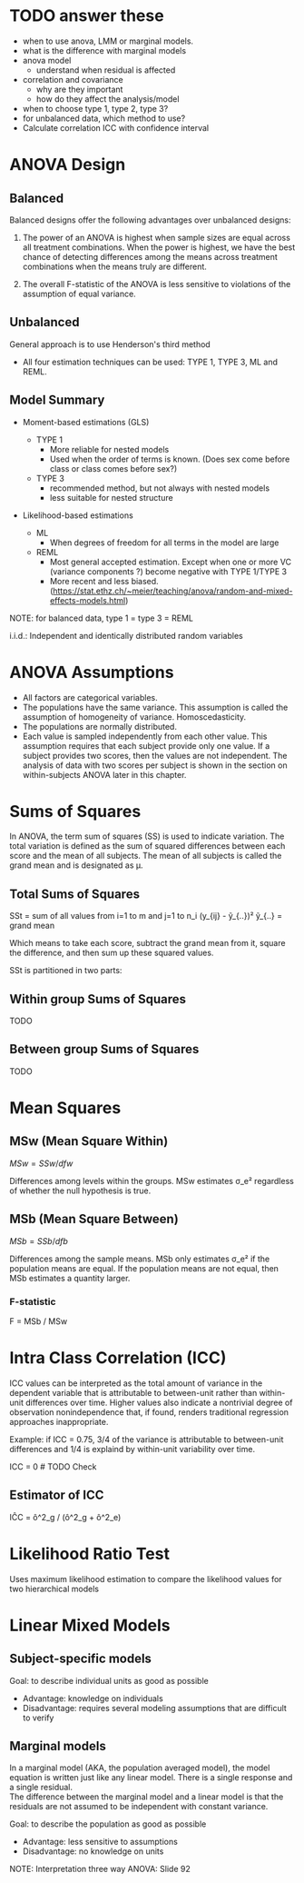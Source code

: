# TODO answer these

- when to use anova, LMM or marginal models.
- what is the difference with marginal models
- anova model
    - understand when residual is affected
- correlation and covariance
    - why are they important
    - how do they affect the analysis/model
- when to choose type 1, type 2, type 3?
- for unbalanced data, which method to use?
- Calculate correlation ICC with confidence interval


# ANOVA Design

## Balanced

Balanced designs offer the following advantages over unbalanced designs:

1. The power of an ANOVA is highest when sample sizes are equal across all treatment combinations. When the power is highest, we have the best chance of detecting differences among the means across treatment combinations when the means truly are different.

2. The overall F-statistic of the ANOVA is less sensitive to violations of the assumption of equal variance.

## Unbalanced

General approach is to use Henderson's third method

- All four estimation techniques can be used: TYPE 1, TYPE 3, ML and REML.

## Model Summary

- Moment-based estimations (GLS)
    - TYPE 1
        - More reliable for nested models
        - Used when the order of terms is known. (Does sex come before class or class comes before sex?)
    - TYPE 3
        - recommended method, but not always with nested models
        - less suitable for nested structure

- Likelihood-based estimations 
    - ML
        - When degrees of freedom for all terms in the model are large
    - REML
        - Most general accepted estimation. Except when one or more VC (variance components ?) become negative with TYPE 1/TYPE 3
        - More recent and less biased. (https://stat.ethz.ch/~meier/teaching/anova/random-and-mixed-effects-models.html)
    
NOTE: for balanced data, type 1 = type 3 = REML

i.i.d.: Independent and identically distributed random variables

# ANOVA Assumptions

- All factors are categorical variables.
- The populations have the same variance. This assumption is called the assumption of homogeneity of variance. Homoscedasticity.
- The populations are normally distributed.
- Each value is sampled independently from each other value. This assumption requires that each subject provide only one value. If a subject provides two scores, then the values are not independent. The analysis of data with two scores per subject is shown in the section on within-subjects ANOVA later in this chapter.

# Sums of Squares

In ANOVA, the term sum of squares (SS) is used to indicate variation. 
The total variation is defined as the sum of squared differences between each score and the mean of all subjects. 
The mean of all subjects is called the grand mean and is designated as µ.

## Total Sums of Squares

SSt = sum of all values from i=1 to m and j=1 to n_i (y_{ij} - ỹ_{..})²
ỹ_{..} = grand mean

Which means to take each score, subtract the grand mean from it, square the difference, and then sum up these squared values.

SSt is partitioned in two parts:

## Within group Sums of Squares

TODO

## Between group Sums of Squares

TODO

# Mean Squares

## MSw (Mean Square Within)

$MSw = SSw / dfw$

Differences among levels within the groups. MSw estimates σ_e² regardless of whether the null hypothesis is true.

## MSb (Mean Square Between)

$MSb = SSb / dfb$

Differences among the sample means. MSb only estimates σ_e² if the population means are equal. If the population means are not equal, then MSb estimates a quantity larger.
    
### F-statistic

F = MSb / MSw

# Intra Class Correlation (ICC)

ICC values can be interpreted as the total amount of variance in the dependent variable that is attributable to between-unit rather than within-unit differences over time. 
Higher values also indicate a nontrivial degree of observation nonindependence that, if found, renders traditional regression approaches inappropriate.

Example: if ICC = 0.75, 3/4 of the variance is attributable to between-unit differences and 1/4 is explaind by within-unit variability over time.

ICC = 0 # TODO Check

## Estimator of ICC

IĈC = ô^2_g / (ô^2_g + ô^2_e)

# Likelihood Ratio Test

Uses maximum likelihood estimation to compare the likelihood values for two hierarchical models

# Linear Mixed Models

## Subject-specific models

Goal: to describe individual units as good as possible

- Advantage: knowledge on individuals
- Disadvantage: requires several modeling assumptions that are difficult to verify

## Marginal models

In a marginal model (AKA, the population averaged model), the model equation is written just like any linear model. 
There is a single response and a single residual.  
The difference between the marginal model and a linear model is that the residuals are not assumed to be independent with constant variance.

Goal: to describe the population as good as possible

- Advantage: less sensitive to assumptions
- Disadvantage: no knowledge on units

NOTE:
Interpretation three way ANOVA: Slide 92
